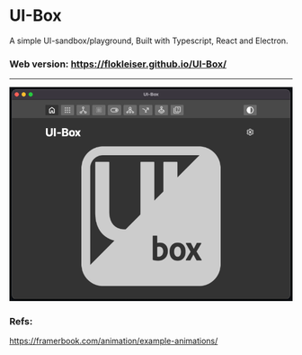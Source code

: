 # UI-Box

A simple UI-sandbox/playground,
Built with Typescript, React and Electron.


### Web version: https://flokleiser.github.io/UI-Box/

___



![preview](/src/media/uibox-dark.png)


### Refs:
https://framerbook.com/animation/example-animations/


<!-- **Seti-Folder**: https://marketplace.visualstudio.com/items?itemName=sabaken.seti-minimal-folder

**Seti**:https://github.com/jesseweed/seti-ui/tree/master
**minimal**:https://github.com/jacobwgillespie/vscode-minimal-icons

**other**:https://github.com/hypernym-studio/vscode-icons

https://github.com/Microsoft/vscode/tree/main/extensions/theme-defaults
https://code.visualstudio.com/api/extension-guides/file-icon-theme
https://github.com/microsoft/vscode/issues/10804 -->